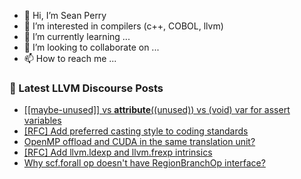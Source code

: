- 👋 Hi, I’m Sean Perry
- 👀 I’m interested in compilers (c++, COBOL, llvm)
- 🌱 I’m currently learning ...
- 💞️ I’m looking to collaborate on ...
- 📫 How to reach me ...

<!---
s66perry/s66perry is a ✨ special ✨ repository because its `README.md` (this file) appears on your GitHub profile.
You can click the Preview link to take a look at your changes.
--->
### 📕 Latest LLVM Discourse Posts

<!-- DISCOURSE-LLVM:START -->
- [[[maybe-unused]] vs __attribute__&lpar;&lpar;unused&rpar;&rpar; vs &lpar;void&rpar; var for assert variables](https://discourse.llvm.org/t/maybe-unused-vs-attribute-unused-vs-void-var-for-assert-variables/64212#post_19)
- [[RFC] Add preferred casting style to coding standards](https://discourse.llvm.org/t/rfc-add-preferred-casting-style-to-coding-standards/70793#post_2)
- [OpenMP offload and CUDA in the same translation unit?](https://discourse.llvm.org/t/openmp-offload-and-cuda-in-the-same-translation-unit/70785#post_2)
- [[RFC] Add llvm.ldexp and llvm.frexp intrinsics](https://discourse.llvm.org/t/rfc-add-llvm-ldexp-and-llvm-frexp-intrinsics/70798#post_1)
- [Why scf.forall op doesn&#39;t have RegionBranchOp interface?](https://discourse.llvm.org/t/why-scf-forall-op-doesnt-have-regionbranchop-interface/70789#post_4)
<!-- DISCOURSE-LLVM:END -->
